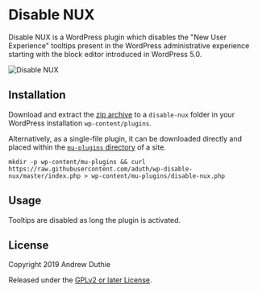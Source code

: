 # Disable NUX

Disable NUX is a WordPress plugin which disables the "New User Experience" tooltips present in the WordPress administrative experience starting with the block editor introduced in WordPress 5.0.

![Disable NUX](https://cldup.com/vM5FHAQ6Ob.png)

## Installation

Download and extract the [zip archive](https://github.com/aduth/g-debugger/archive/master.zip) to a `disable-nux` folder in your WordPress installation `wp-content/plugins`.

Alternatively, as a single-file plugin, it can be downloaded directly and placed within the [`mu-plugins` directory](https://codex.wordpress.org/Must_Use_Plugins) of a site.

```
mkdir -p wp-content/mu-plugins && curl https://raw.githubusercontent.com/aduth/wp-disable-nux/master/index.php > wp-content/mu-plugins/disable-nux.php
```

## Usage

Tooltips are disabled as long the plugin is activated.

## License

Copyright 2019 Andrew Duthie

Released under the [GPLv2 or later License](https://www.gnu.org/licenses/gpl-2.0.html).
